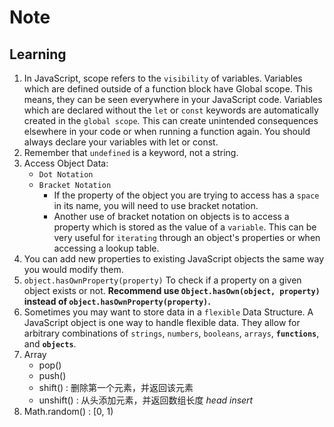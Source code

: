 # Note

## Learning

1. In JavaScript, scope refers to the `visibility` of variables. Variables which are defined outside of a function block have Global scope. This means, they can be seen everywhere in your JavaScript code. Variables which are declared without the `let` or `const` keywords are automatically created in the `global scope`. This can create unintended consequences elsewhere in your code or when running a function again. You should always declare your variables with let or const.
2. Remember that `undefined` is a keyword, not a string.
3. Access Object Data:
   - `Dot Notation`
   - `Bracket Notation`
     - If the property of the object you are trying to access has a `space` in its name, you will need to use bracket notation.
     - Another use of bracket notation on objects is to access a property which is stored as the value of a `variable`. This can be very useful for `iterating` through an object's properties or when accessing a lookup table.
4. You can add new properties to existing JavaScript objects the same way you would modify them.
5. `object.hasOwnProperty(property)` To check if a property on a given object exists or not. **Recommend use `Object.hasOwn(object, property)` instead of `object.hasOwnProperty(property)`.**
6. Sometimes you may want to store data in a `flexible` Data Structure. A JavaScript object is one way to handle flexible data. They allow for arbitrary combinations of `strings`, `numbers`, `booleans`, `arrays`, **`functions`**, and **`objects`**.
7. Array
   - pop()
   - push()
   - shift()  : 删除第一个元素，并返回该元素
   - unshift() : 从头添加元素，并返回数组长度 *head insert*
8. Math.random() : [0, 1)
